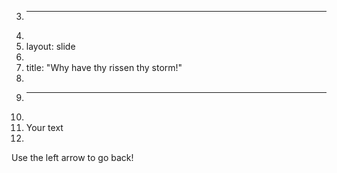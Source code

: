 3.	---
4.	
5.	layout: slide
6.	
7.	title: "Why have thy rissen thy storm!"
8.	
9.	---
10.	
11.	Your text
12.	
Use the left arrow to go back!
